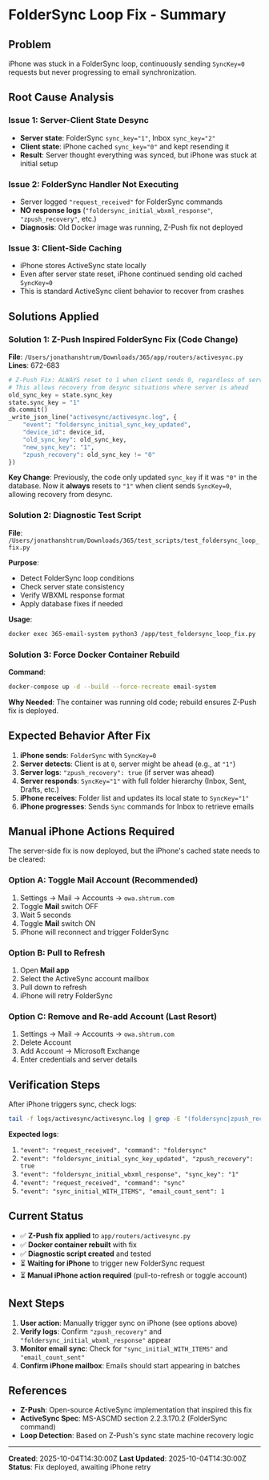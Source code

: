 # FolderSync Loop Fix - Summary

## Problem
iPhone was stuck in a FolderSync loop, continuously sending `SyncKey=0` requests but never progressing to email synchronization.

## Root Cause Analysis

### Issue 1: Server-Client State Desync
- **Server state**: FolderSync `sync_key="1"`, Inbox `sync_key="2"`
- **Client state**: iPhone cached `sync_key="0"` and kept resending it
- **Result**: Server thought everything was synced, but iPhone was stuck at initial setup

### Issue 2: FolderSync Handler Not Executing
- Server logged `"request_received"` for FolderSync commands
- **NO response logs** (`"foldersync_initial_wbxml_response"`, `"zpush_recovery"`, etc.)
- **Diagnosis**: Old Docker image was running, Z-Push fix not deployed

### Issue 3: Client-Side Caching
- iPhone stores ActiveSync state locally
- Even after server state reset, iPhone continued sending old cached `SyncKey=0`
- This is standard ActiveSync client behavior to recover from crashes

## Solutions Applied

### Solution 1: Z-Push Inspired FolderSync Fix (Code Change)
**File**: `/Users/jonathanshtrum/Downloads/365/app/routers/activesync.py`
**Lines**: 672-683

```python
# Z-Push Fix: ALWAYS reset to 1 when client sends 0, regardless of server state
# This allows recovery from desync situations where server is ahead
old_sync_key = state.sync_key
state.sync_key = "1"
db.commit()
_write_json_line("activesync/activesync.log", {
    "event": "foldersync_initial_sync_key_updated", 
    "device_id": device_id,
    "old_sync_key": old_sync_key,
    "new_sync_key": "1",
    "zpush_recovery": old_sync_key != "0"
})
```

**Key Change**: Previously, the code only updated `sync_key` if it was `"0"` in the database. Now it **always** resets to `"1"` when client sends `SyncKey=0`, allowing recovery from desync.

### Solution 2: Diagnostic Test Script
**File**: `/Users/jonathanshtrum/Downloads/365/test_scripts/test_foldersync_loop_fix.py`

**Purpose**:
- Detect FolderSync loop conditions
- Check server state consistency
- Verify WBXML response format
- Apply database fixes if needed

**Usage**:
```bash
docker exec 365-email-system python3 /app/test_foldersync_loop_fix.py
```

### Solution 3: Force Docker Container Rebuild
**Command**:
```bash
docker-compose up -d --build --force-recreate email-system
```

**Why Needed**: The container was running old code; rebuild ensures Z-Push fix is deployed.

## Expected Behavior After Fix

1. **iPhone sends**: `FolderSync` with `SyncKey=0`
2. **Server detects**: Client is at `0`, server might be ahead (e.g., at `"1"`)
3. **Server logs**: `"zpush_recovery": true` (if server was ahead)
4. **Server responds**: `SyncKey="1"` with full folder hierarchy (Inbox, Sent, Drafts, etc.)
5. **iPhone receives**: Folder list and updates its local state to `SyncKey="1"`
6. **iPhone progresses**: Sends `Sync` commands for Inbox to retrieve emails

## Manual iPhone Actions Required

The server-side fix is now deployed, but the iPhone's cached state needs to be cleared:

### Option A: Toggle Mail Account (Recommended)
1. Settings → Mail → Accounts → `owa.shtrum.com`
2. Toggle **Mail** switch OFF
3. Wait 5 seconds
4. Toggle **Mail** switch ON
5. iPhone will reconnect and trigger FolderSync

### Option B: Pull to Refresh
1. Open **Mail app**
2. Select the ActiveSync account mailbox
3. Pull down to refresh
4. iPhone will retry FolderSync

### Option C: Remove and Re-add Account (Last Resort)
1. Settings → Mail → Accounts → `owa.shtrum.com`
2. Delete Account
3. Add Account → Microsoft Exchange
4. Enter credentials and server details

## Verification Steps

After iPhone triggers sync, check logs:

```bash
tail -f logs/activesync/activesync.log | grep -E "(foldersync|zpush_recovery|sync_initial)"
```

**Expected logs**:
1. `"event": "request_received", "command": "foldersync"`
2. `"event": "foldersync_initial_sync_key_updated", "zpush_recovery": true`
3. `"event": "foldersync_initial_wbxml_response", "sync_key": "1"`
4. `"event": "request_received", "command": "sync"`
5. `"event": "sync_initial_WITH_ITEMS", "email_count_sent": 1`

## Current Status

- ✅ **Z-Push fix applied** to `app/routers/activesync.py`
- ✅ **Docker container rebuilt** with fix
- ✅ **Diagnostic script created** and tested
- ⏳ **Waiting for iPhone** to trigger new FolderSync request
- ⏳ **Manual iPhone action required** (pull-to-refresh or toggle account)

## Next Steps

1. **User action**: Manually trigger sync on iPhone (see options above)
2. **Verify logs**: Confirm `"zpush_recovery"` and `"foldersync_initial_wbxml_response"` appear
3. **Monitor email sync**: Check for `"sync_initial_WITH_ITEMS"` and `"email_count_sent"`
4. **Confirm iPhone mailbox**: Emails should start appearing in batches

## References

- **Z-Push**: Open-source ActiveSync implementation that inspired this fix
- **ActiveSync Spec**: MS-ASCMD section 2.2.3.170.2 (FolderSync command)
- **Loop Detection**: Based on Z-Push's sync state machine recovery logic

---

**Created**: 2025-10-04T14:30:00Z
**Last Updated**: 2025-10-04T14:30:00Z
**Status**: Fix deployed, awaiting iPhone retry

